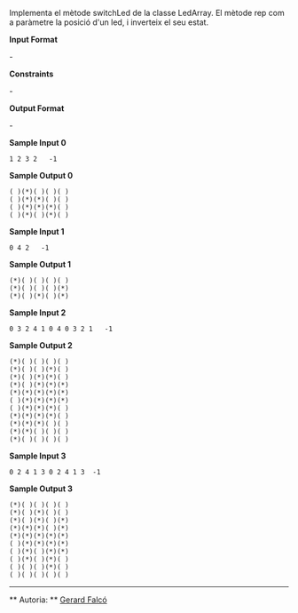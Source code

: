 Implementa el mètode switchLed de la classe LedArray. El mètode rep com
a paràmetre la posició d'un led, i inverteix el seu estat.

**Input Format**

\-

**Constraints**

\-

**Output Format**

\-

**Sample Input 0**

    1 2 3 2   -1

**Sample Output 0**

    ( )(*)( )( )( )
    ( )(*)(*)( )( )
    ( )(*)(*)(*)( )
    ( )(*)( )(*)( )

**Sample Input 1**

    0 4 2   -1

**Sample Output 1**

    (*)( )( )( )( )
    (*)( )( )( )(*)
    (*)( )(*)( )(*)

**Sample Input 2**

    0 3 2 4 1 0 4 0 3 2 1   -1

**Sample Output 2**

    (*)( )( )( )( )
    (*)( )( )(*)( )
    (*)( )(*)(*)( )
    (*)( )(*)(*)(*)
    (*)(*)(*)(*)(*)
    ( )(*)(*)(*)(*)
    ( )(*)(*)(*)( )
    (*)(*)(*)(*)( )
    (*)(*)(*)( )( )
    (*)(*)( )( )( )
    (*)( )( )( )( )

**Sample Input 3**

    0 2 4 1 3 0 2 4 1 3  -1

**Sample Output 3**

    (*)( )( )( )( )
    (*)( )(*)( )( )
    (*)( )(*)( )(*)
    (*)(*)(*)( )(*)
    (*)(*)(*)(*)(*)
    ( )(*)(*)(*)(*)
    ( )(*)( )(*)(*)
    ( )(*)( )(*)( )
    ( )( )( )(*)( )
    ( )( )( )( )( )

----------

** Autoria: **
[Gerard Falcó](https://github.com/gerardfp)
